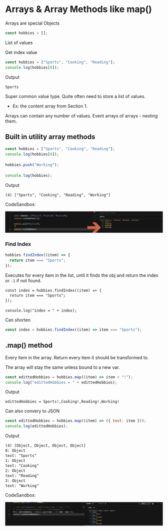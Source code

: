 # Arrays & Array Methods like map()

Arrays are special Objects

```js
const hobbies = [];
```

List of values

Get index value
```js
const hobbies = ["Sports", "Cooking", "Reading"];
console.log(hobbies[0]);
```
Output
```
Sports
```

Super common value type. Quite often need to store a list of values.
* Ex: the content array from Section 1.

Arrays can contain any number of values. Event arrays of arrays - nesting them.

## Built in utility array methods

```js
const hobbies = ["Sports", "Cooking", "Reading"];
console.log(hobbies[0]);

hobbies.push("Working");

console.log(hobbies);
```
Output
```
(4) ["Sports", "Cooking", "Reading", "Working"]
```

CodeSandbox:

![push_working image](https://github.com/HarrisonWelch/ReactTheCompleteGuide2023/blob/main/Screenshots/push_working.png)

### Find Index

```js
hobbies.findIndex((item) => {
  return item === "Sports";
});
```

Executes for every item in the list, until it finds the obj and return the index or `-1` if not found.

```
const index = hobbies.findIndex((item) => {
  return item === "Sports";
});

console.log("index = " + index);
```

Can shorten

```js
const index = hobbies.findIndex((item) => item === "Sports");
```

## .map() method

Every item in the array. Return every item it should be transformed to.

The array will stay the same unless bound to a new var.

```js
const edittedHobbies = hobbies.map((item) => item + "!");
console.log("edittedHobbies = " + edittedHobbies);
```
Output
```
edittedHobbies = Sports!,Cooking!,Reading!,Working! 
```

Can also convery to JSON

```js
const edittedHobbies = hobbies.map((item) => ({ text: item }));
console.log(edittedHobbies);
```

Output

```
(4) [Object, Object, Object, Object]
0: Object
text: "Sports"
1: Object
text: "Cooking"
2: Object
text: "Reading"
3: Object
text: "Working"
```

CodeSandbox:

![map_to_object image](https://github.com/HarrisonWelch/ReactTheCompleteGuide2023/blob/main/Screenshots/map_to_object.png)
